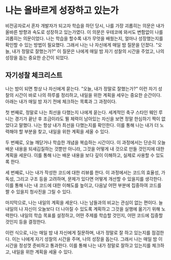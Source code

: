 # 나는 올바르게 성장하고 있는가

비전공자로서 혼자 개발자가 되고자 학습을 하던 당시, 나를 가장 괴롭히는 의문은 내가 올바른 방향과 속도로 성장하고 있는가였다. 이 의문은 우테코에 와서도 변함없이 나를 괴롭히는 의문이었다. 나는 학습을 할수록 내가 무엇을 배웠는지, 얼마나 성장했는지를 확인할 수 있는 방법이 필요했다. 그래서 나는 나 자신에게 매일 밤 질문을 던졌다. "오늘, 내가 정말로 잘했는가?" 이 질문은 나에게 매일 밤 자기 성찰의 시간을 주었고, 나의 성장을 돕는 중요한 순간이 되었다.

## 자기성찰 체크리스트

나는 밤이 되면 항상 나 자신에게 묻는다. "오늘, 내가 정말로 잘했는가?" 이런 자기 성찰의 시간이 바로 나의 하루를 정리하고, 내일을 위한 계획을 세우는 중요한 순간이다. 아래는 내가 매일 밤 자기 전에 체크하는 목록과 그 과정이다.

첫 번째로, 정말로 나는 최선을 다했는지 나에게 묻는다. 세계적인 축구 스타인 웨인 루니는 경기가 끝난 후 조금이라도 뛸 체력이 남아있는 자신을 보면 정말 한심하기 짝이 없었다고 말했다. 나는 항상 내가 최선을 다했는지를 확인한다. 이를 통해 나는 내가 더 노력해야 할 부분을 찾고, 내일을 위한 계획을 세울 수 있다.

두 번째로, 오늘 깨닫거나 학습한 개념을 복습하는 시간이다. 이 과정에서는 단순히 오늘 배운 내용을 되새김질하는 것뿐만 아니라, 그것을 어떻게 내 것으로 만들 것인지에 대한 계획을 세운다. 이를 통해 나는 배운 내용을 보다 깊이 이해하고, 실제로 사용할 수 있도록 한다.

세 번째로, 나는 내가 작성한 코드에 대한 리뷰를 한다. 이 과정에서는 코드의 효율성, 가독성, 그리고 구조 등을 고려하며, 문제가 있다면 어떻게 개선할 수 있을지를 생각한다. 이를 통해 나는 내 코드에 대한 이해도를 높이고, 다음날 어떤 부분에 집중하여 코드를 짤 수 있을지 청사진을 그릴 수 있다.

마지막으로, 나는 내일의 계획을 세운다. 나는 남들과의 비교는 관심이 없는 편이다. 늘 내일의 나 자신이 오늘보다 더 나아질 수 있도록 계획하고 그것을 실행에 옮기기 위해 노력한다. 내일의 학습 목표를 설정하고, 어떤 주제를 학습할 것인지, 어떤 코드에 집중할 것인지 등을 결정한다.

이런 식으로, 나는 매일 밤 내 자신에게 질문하며, 내가 정말로 잘 하고 있는지를 점검한다. 이는 나에게 자기 성찰의 시간을 주며, 나의 성장을 돕는다. 그래서 나는 매일 밤 이 시간을 정성껏 준비하고 통과한다. 이를 통해 나는 내가 정말로 잘하고 있는지를 체크하고, 내일을 위한 계획을 세울 수 있다.
